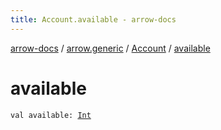 ```yaml
---
title: Account.available - arrow-docs
---
```


[arrow-docs](../../index.html) / [arrow.generic](../index.html) / [Account](index.html) / [available](./available.html)

# available

`val available: `[`Int`](https://kotlinlang.org/api/latest/jvm/stdlib/kotlin/-int/index.html)